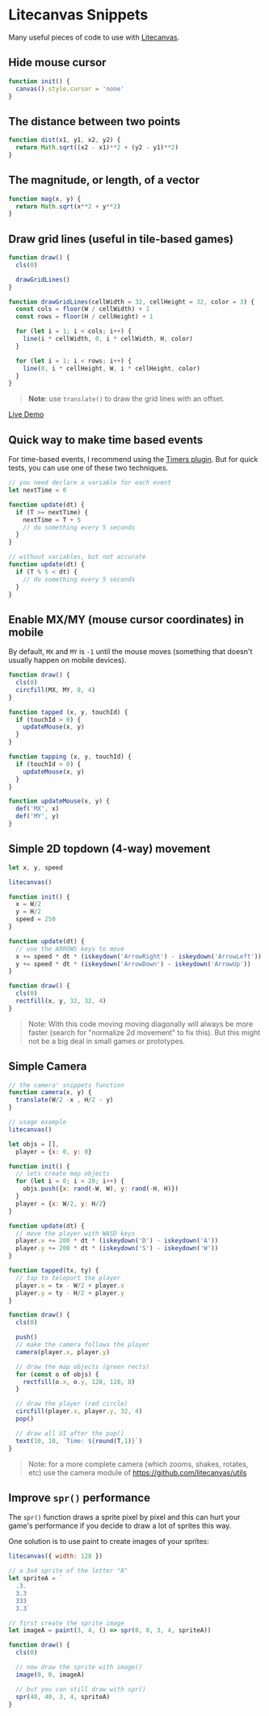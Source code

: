 # Litecanvas Snippets

Many useful pieces of code to use with [Litecanvas](https://github.com/litecanvas/game-engine).

## Hide mouse cursor

```js
function init() {
  canvas().style.cursor = 'none'
}
```

## The distance between two points

```js
function dist(x1, y1, x2, y2) {
  return Math.sqrt((x2 - x1)**2 + (y2 - y1)**2)
}
```

## The magnitude, or length, of a vector

```js
function mag(x, y) {
  return Math.sqrt(x**2 + y**2)
}
```

## Draw grid lines (useful in tile-based games)

```js
function draw() {
  cls(0)

  drawGridLines()
}

function drawGridLines(cellWidth = 32, cellHeight = 32, color = 3) {
  const cols = floor(W / cellWidth) + 1
  const rows = floor(H / cellHeight) + 1

  for (let i = 1; i < cols; i++) {
    line(i * cellWidth, 0, i * cellWidth, H, color)
  }

  for (let i = 1; i < rows; i++) {
    line(0, i * cellHeight, W, i * cellHeight, color)
  }
}
```

> **Note**: use `translate()` to draw the grid lines with an offset.

[Live Demo](https://litecanvas.js.org?c=eJx1kD0PwiAURXd%2BxR3BNrHq5sdsB%2FfODaWWhEACaAfT%2F%2B7DVmtsnHhcTs67weioZG3vdeAPBvS6id0eu23BBsFYe7MyamfR%2BLrnAgmRJvBC0JCys9fNRVsVuGDDDz%2B%2FSWVMlcw4kTpHupdKX7v4DpxxPs3TCmdDTGGgrDXOeV5hjY9GIMPmw3nXz1w5caN%2BBIlsSc%2BNitBEbg50HF9%2BmrJsXAoYKss1VvOiHEWOn6Sc6qYvGP65U6el%2B0s29stRLaMv%2B%2FAEUXd6Wg%3D%3D)

## Quick way to make time based events

For time-based events, I recommend using the [Timers plugin](https://github.com/litecanvas/plugin-timers). But for quick tests, you can use one of these two techniques.

```js
// you need declare a variable for each event
let nextTime = 0

function update(dt) {
  if (T >= nextTime) {
    nextTime = T + 5
    // do something every 5 seconds
  }
}
```

```js
// without variables, but not accurate
function update(dt) {
  if (T % 5 < dt) {
    // do something every 5 seconds
  }
}
```

## Enable MX/MY (mouse cursor coordinates) in mobile

By default, `MX` and `MY` is `-1` until the mouse moves (something that doesn't usually happen on mobile devices).

```js
function draw() {
  cls(0)
  circfill(MX, MY, 8, 4)
}

function tapped (x, y, touchId) {
  if (touchId > 0) {
    updateMouse(x, y)
  }
}

function tapping (x, y, touchId) {
  if (touchId > 0) {
    updateMouse(x, y)
  }
}

function updateMouse(x, y) {
  def('MX', x)
  def('MY', y)
}
```

## Simple 2D topdown (4-way) movement

```js
let x, y, speed

litecanvas()

function init() {
  x = W/2
  y = H/2
  speed = 250
}

function update(dt) {
  // use the ARROWS keys to move
  x += speed * dt * (iskeydown('ArrowRight') - iskeydown('ArrowLeft'))
  y += speed * dt * (iskeydown('ArrowDown') - iskeydown('ArrowUp'))
}

function draw() {
  cls(0)
  rectfill(x, y, 32, 32, 4)
}
```

> Note: With this code moving moving diagonally will always be more faster (search for "normalize 2d movement" to fix this). But this might not be a big deal in small games or prototypes.

## Simple Camera

```js
// the camera' snippets function
function camera(x, y) {
  translate(W/2 -x , H/2 - y)
}

// usage example
litecanvas()

let objs = [],
  player = {x: 0, y: 0}

function init() {
  // lets create map objects
  for (let i = 0; i < 20; i++) {
    objs.push({x: rand(-W, W), y: rand(-H, H)})
  }
  player = {x: W/2, y: H/2}
}

function update(dt) {
  // move the player with WASD keys
  player.x += 200 * dt * (iskeydown('D') - iskeydown('A'))
  player.y += 200 * dt * (iskeydown('S') - iskeydown('W'))
}

function tapped(tx, ty) {
  // tap to teleport the player
  player.x = tx - W/2 + player.x
  player.y = ty - H/2 + player.y
}

function draw() {
  cls(0)

  push()
  // make the camera follows the player
  camera(player.x, player.y)

  // draw the map objects (green rects)
  for (const o of objs) {
    rectfill(o.x, o.y, 128, 128, 8)
  }

  // draw the player (red circle)
  circfill(player.x, player.y, 32, 4)
  pop()

  // draw all UI after the pop()
  text(10, 10, `Time: ${round(T,1)}`)
}
```

> Note: for a more complete camera (which zooms, shakes, rotates, etc) use the camera module of https://github.com/litecanvas/utils

## Improve `spr()` performance

The `spr()` function draws a sprite pixel by pixel and this can hurt your game's performance if you decide to draw a lot of sprites this way.

One solution is to use paint to create images of your sprites:

```js
litecanvas({ width: 128 })

// a 3x4 sprite of the letter "A"
let spriteA = `
  .3.
  3.3
  333
  3.3`

// first create the sprite image
let imageA = paint(3, 4, () => spr(0, 0, 3, 4, spriteA))

function draw() {
  cls(0)

  // now draw the sprite with image()
  image(0, 0, imageA)

  // but you can still draw with spr()
  spr(40, 40, 3, 4, spriteA)
}
```
